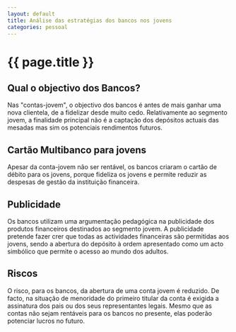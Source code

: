 ```yaml
---
layout: default
title: Análise das estratégias dos bancos nos jovens
categories: pessoal
---
```


# {{ page.title }}

## Qual o objectivo dos Bancos?

Nas "contas-jovem", o objectivo dos bancos é antes de mais ganhar uma nova clientela, de a fidelizar desde muito cedo. Relativamente ao segmento jovem, a finalidade principal não é a captação dos depósitos actuais das mesadas mas sim os potenciais rendimentos futuros.

## Cartão Multibanco para jovens
Apesar da conta-jovem não ser rentável, os bancos criaram o cartão de débito para os jovens, porque fideliza os jovens e permite reduzir as despesas de gestão da instituição financeira.

## Publicidade
Os bancos utilizam uma argumentação pedagógica na publicidade dos produtos financeiros destinados ao segmento jovem. A publicidade pretende fazer crer que todas as actividades financeiras são permitidas aos jovens, sendo a abertura do depósito à ordem apresentado como um acto simbólico que permite o acesso ao mundo dos adultos.

## Riscos
O risco, para os bancos, da abertura de uma conta jovem é reduzido. De facto, na situação de menoridade do primeiro titular da conta é exigida a assinatura dos pais ou dos seus representantes legais. Mesmo que as contas não sejam rentáveis para os bancos no presente, elas poderão potenciar lucros no futuro.